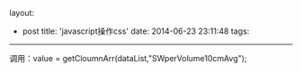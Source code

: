 layout:
  - post
title: 'javascript操作css'
date: 2014-06-23 23:11:48
tags:
---

调用：value = getCloumnArr(dataList,"SWperVolume10cmAvg"); 